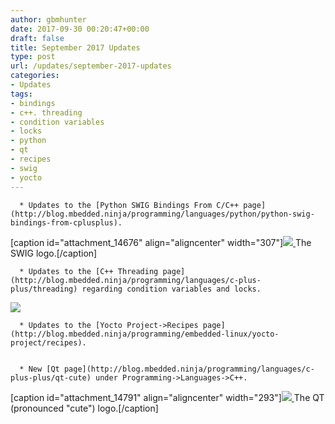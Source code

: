 ```yaml
---
author: gbmhunter
date: 2017-09-30 00:20:47+00:00
draft: false
title: September 2017 Updates
type: post
url: /updates/september-2017-updates
categories:
- Updates
tags:
- bindings
- c++. threading
- condition variables
- locks
- python
- qt
- recipes
- swig
- yocto
---
```



	  * Updates to the [Python SWIG Bindings From C/C++ page](http://blog.mbedded.ninja/programming/languages/python/python-swig-bindings-from-cplusplus).  

   

[caption id="attachment_14676" align="aligncenter" width="307"][![](http://blog.mbedded.ninja/wp-content/uploads/2017/08/swig-python-bindings-logo.png)
](http://blog.mbedded.ninja/wp-content/uploads/2017/08/swig-python-bindings-logo.png) The SWIG logo.[/caption]

	  * Updates to the [C++ Threading page](http://blog.mbedded.ninja/programming/languages/c-plus-plus/threading) regarding condition variables and locks.  

   



[![](http://blog.mbedded.ninja/wp-content/uploads/2015/01/thread-needle-icon.png)
](http://blog.mbedded.ninja/wp-content/uploads/2015/01/thread-needle-icon.png)



	  * Updates to the [Yocto Project->Recipes page](http://blog.mbedded.ninja/programming/embedded-linux/yocto-project/recipes).  

 
	  * New [Qt page](http://blog.mbedded.ninja/programming/languages/c-plus-plus/qt-cute) under Programming->Languages->C++.  

   

[caption id="attachment_14791" align="aligncenter" width="293"][![](http://blog.mbedded.ninja/wp-content/uploads/2017/09/qt-cute-software-logo.png)
](http://blog.mbedded.ninja/wp-content/uploads/2017/09/qt-cute-software-logo.png) The QT (pronounced "cute") logo.[/caption]


